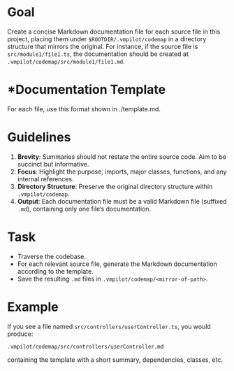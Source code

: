 # Goal
Create a concise Markdown documentation file for each source file in this project, placing them under `$ROOTDIR/.vmpilot/codemap` in a directory structure that mirrors the original. For instance, if the source file is `src/module1/file1.ts`, the documentation should be created at `.vmpilot/codemap/src/module1/file1.md`.

# *Documentation Template
For each file, use this format shown in ./template.md.

# Guidelines
1. **Brevity**: Summaries should not restate the entire source code. Aim to be succinct but informative.
2. **Focus**: Highlight the purpose, imports, major classes, functions, and any internal references.
3. **Directory Structure**: Preserve the original directory structure within `.vmpilot/codemap`.
4. **Output**: Each documentation file must be a valid Markdown file (suffixed `.md`), containing only one file’s documentation.

# Task
- Traverse the codebase.
- For each relevant source file, generate the Markdown documentation according to the template.
- Save the resulting `.md` files in `.vmpilot/codemap/<mirror-of-path>`.

# Example
If you see a file named `src/controllers/userController.ts`, you would produce:
```
.vmpilot/codemap/src/controllers/userController.md
```
containing the template with a short summary, dependencies, classes, etc.
